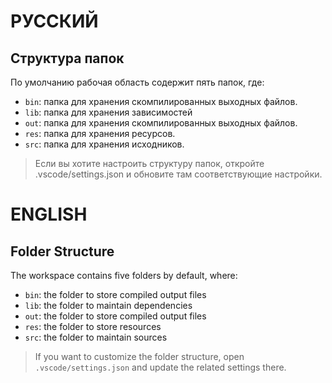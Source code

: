 # РУССКИЙ
## Структура папок

По умолчанию рабочая область содержит пять папок, где:

- `bin`: папка для хранения скомпилированных выходных файлов.
- `lib`: папка для хранения зависимостей
- `out`: папка для хранения скомпилированных выходных файлов.
- `res`: папка для хранения ресурсов.
- `src`: папка для хранения исходников.

> Если вы хотите настроить структуру папок, откройте .vscode/settings.json и обновите там соответствующие настройки.

# ENGLISH
## Folder Structure

The workspace contains five folders by default, where:

- `bin`: the folder to store compiled output files
- `lib`: the folder to maintain dependencies
- `out`: the folder to store compiled output files
- `res`: the folder to store resources
- `src`: the folder to maintain sources

> If you want to customize the folder structure, open `.vscode/settings.json` and update the related settings there.

